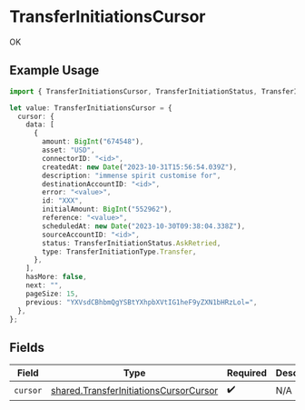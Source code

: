 # TransferInitiationsCursor

OK

## Example Usage

```typescript
import { TransferInitiationsCursor, TransferInitiationStatus, TransferInitiationType } from "@formance/formance-sdk/sdk/models/shared";

let value: TransferInitiationsCursor = {
  cursor: {
    data: [
      {
        amount: BigInt("674548"),
        asset: "USD",
        connectorID: "<id>",
        createdAt: new Date("2023-10-31T15:56:54.039Z"),
        description: "immense spirit customise for",
        destinationAccountID: "<id>",
        error: "<value>",
        id: "XXX",
        initialAmount: BigInt("552962"),
        reference: "<value>",
        scheduledAt: new Date("2023-10-30T09:38:04.338Z"),
        sourceAccountID: "<id>",
        status: TransferInitiationStatus.AskRetried,
        type: TransferInitiationType.Transfer,
      },
    ],
    hasMore: false,
    next: "",
    pageSize: 15,
    previous: "YXVsdCBhbmQgYSBtYXhpbXVtIG1heF9yZXN1bHRzLol=",
  },
};
```

## Fields

| Field                                                                                                   | Type                                                                                                    | Required                                                                                                | Description                                                                                             |
| ------------------------------------------------------------------------------------------------------- | ------------------------------------------------------------------------------------------------------- | ------------------------------------------------------------------------------------------------------- | ------------------------------------------------------------------------------------------------------- |
| `cursor`                                                                                                | [shared.TransferInitiationsCursorCursor](../../../sdk/models/shared/transferinitiationscursorcursor.md) | :heavy_check_mark:                                                                                      | N/A                                                                                                     |